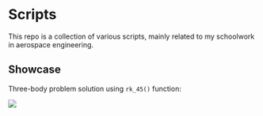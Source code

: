 # Scripts

This repo is a collection of various scripts, mainly related to my schoolwork in aerospace engineering.

## Showcase
Three-body problem solution using `rk_45()` function:

![](git-projects\scripts\images\animation1.gif)